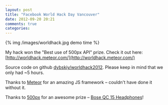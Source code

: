 ```yaml
---
layout: post
title: "Facebook World Hack Day Vancouver"
date: 2012-09-20 20:21
comments: true
categories:
---
```

{% img /images/worldhack.jpg demo time %}

My hack won the "Best use of 500px API" prize. Check it out here: [http://worldhack.meteor.com/](http://worldhack.meteor.com/)

Source code on github [dybskiy/worldhack2012](https://github.com/dybskiy/worldhack2012). Please keep in mind that we only had ~5 hours.

Thanks to [Meteor](http://meteor.com) for an amazing JS framework – couldn't have done it without it.

Thanks to [500px](http://500px.com) for an awesome prize – [Bose QC 15 Headphones](http://www.bose.ca/controller?url=/shop_online/headphones/noise_cancelling_headphones/quietcomfort_15/index.jsp)!